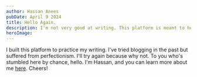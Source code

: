 ```yaml
---
author: Hassan Anees
pubDate: April 9 2024
title: Hello Again.
description: I'm not very good at writing. This platform is meant to help me get better at prose.
heroImage:
---
```


I built this platform to practice my writing. I've tried blogging in the past but suffered from perfectionism. I'll try again because why not. To you who's stumbled here by chance, hello. I'm Hassan, and you can learn more about me [here](https://hassananees.com/#about). Cheers!
